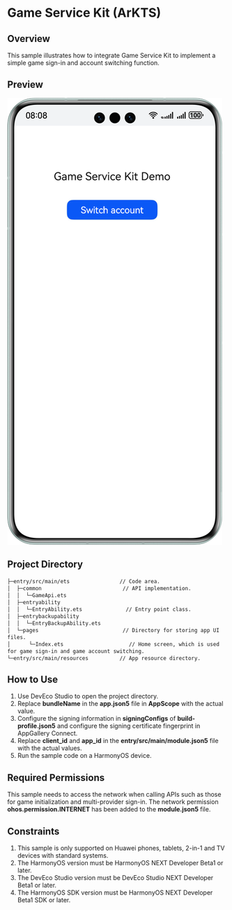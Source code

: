 # Game Service Kit (ArKTS)

## Overview
This sample illustrates how to integrate Game Service Kit to implement a simple game sign-in and account switching function.

## Preview
![](./image/result_en.png)

## Project Directory
```
├─entry/src/main/ets                // Code area.   
│  ├─common                          // API implementation.   
│  │  └─GameApi.ets  
│  ├─entryability  
│  │  └─EntryAbility.ets              // Entry point class.   
│  ├─entrybackupability  
│  │  └─EntryBackupAbility.ets  
│  └─pages                           // Directory for storing app UI files.   
│      └─Index.ets                     // Home screen, which is used for game sign-in and game account switching.   
└─entry/src/main/resources          // App resource directory. 
```

## How to Use
1. Use DevEco Studio to open the project directory.
2. Replace **bundleName** in the **app.json5** file in **AppScope** with the actual value.
3. Configure the signing information in **signingConfigs** of **build-profile.json5** and configure the signing certificate fingerprint in AppGallery Connect.
4. Replace **client_id** and **app_id** in the **entry/src/main/module.json5** file with the actual values.
5. Run the sample code on a HarmonyOS device.

## Required Permissions
This sample needs to access the network when calling APIs such as those for game initialization and multi-provider sign-in. The network permission **ohos.permission.INTERNET** has been added to the **module.json5** file.

## Constraints
1. This sample is only supported on Huawei phones, tablets, 2-in-1 and TV devices with standard systems.
2. The HarmonyOS version must be HarmonyOS NEXT Developer Beta1 or later.
3. The DevEco Studio version must be DevEco Studio NEXT Developer Beta1 or later.
4. The HarmonyOS SDK version must be HarmonyOS NEXT Developer Beta1 SDK or later.
